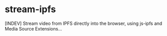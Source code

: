 # stream-ipfs
[INDEV] Stream video from IPFS directly into the browser, using js-ipfs and Media Source Extensions...
